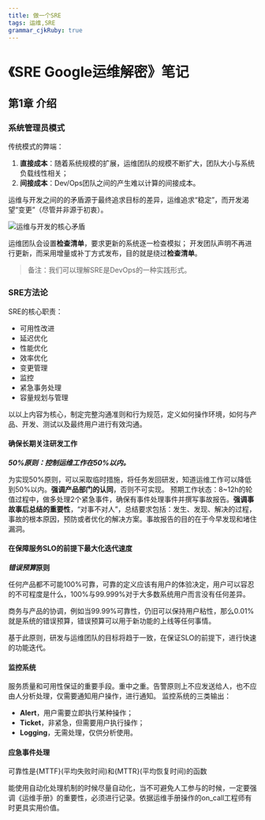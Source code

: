 ```yaml
---
title: 做一个SRE
tags: 运维,SRE
grammar_cjkRuby: true
---
```



# 《SRE Google运维解密》笔记
## 第1章 介绍

### 系统管理员模式

传统模式的弊端：

 1. **直接成本**：随着系统规模的扩展，运维团队的规模不断扩大，团队大小与系统负载线性相关；
 2. **间接成本**：Dev/Ops团队之间的产生难以计算的间接成本。

运维与开发之间的的矛盾源于最终追求目标的差异，运维追求“稳定”，而开发渴望“变更”（尽管并非源于初衷）。

![运维与开发的核心矛盾](./images/运维与开发的核心矛盾_1.png)

运维团队会设置**检查清单**，要求更新的系统逐一检查模拟；
开发团队声明不再进行更新，而采用增量或补丁方式发布，目的就是绕过**检查清单**。

> 备注：我们可以理解SRE是DevOps的一种实践形式。

### SRE方法论

SRE的核心职责：

 - 可用性改进
 - 延迟优化
 - 性能优化
 - 效率优化
 - 变更管理
 - 监控
 - 紧急事务处理
 - 容量规划与管理

以以上内容为核心，制定完整沟通准则和行为规范，定义如何操作环境，如何与产品、开发、测试以及最终用户进行有效沟通。

#### 确保长期关注研发工作
***50%原则：控制运维工作在50%以内。***

为实现50%原则，可以采取临时措施，将任务发回研发，知道运维工作可以降低到50%以内。**强调产品部门的认同**，否则不可实现。
预期工作状态：8~12h的轮值过程中，做多处理2个紧急事件，确保有事件处理事件并撰写事故报告。**强调事故事后总结的重要性**，“对事不对人”，总结要求包括：发生、发现、解决的过程，事故的根本原因，预防或者优化的解决方案。事故报告的目的在于今早发现和堵住漏洞。

#### 在保障服务SLO的前提下最大化迭代速度
***错误预算*原则**

任何产品都不可能100%可靠，可靠的定义应该有用户的体验决定，用户可以容忍的不可程度是什么，100%与99.999%对于大多数系统用户而言没有任何差异。

商务与产品的协调，例如当99.99%可靠性，仍旧可以保持用户粘性，那么0.01%就是系统的错误预算，错误预算可以用于新功能的上线等任何事情。

基于此原则，研发与运维团队的目标将趋于一致，在保证SLO的前提下，进行快速的功能迭代。 

#### 监控系统

服务质量和可用性保证的重要手段。重中之重。告警原则上不应发送给人，也不应由人分析处理，仅需要通知用户操作，进行通知。
监控系统的三类输出：

 - **Alert**，用户需要立即执行某种操作；
 - **Ticket**，非紧急，但需要用户执行操作；
 - **Logging**，无需处理，仅供分析使用。

#### 应急事件处理
可靠性是{MTTF}(平均失败时间)和{MTTR}(平均恢复时间)的函数

能使用自动化处理机制的时候尽量自动化，当不可避免人工参与的时候，一定要强调《运维手册》的重要性，必须进行记录。依据运维手册操作的on_call工程师有时更具实用价值。